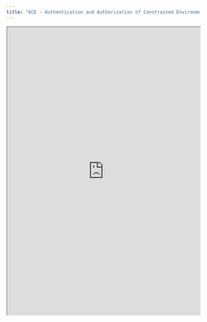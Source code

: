 ```yaml
---
title: "ACE - Authentication and Authorization of Constrained Environments"
---
```



<iframe height="750" width="100%" src="https://ewelton.github.io/ktest/wiki.html#ACE%20-%20Authentication%20and%20Authorization%20of%20Constrained%20Environments"></iframe>
